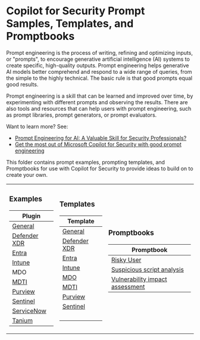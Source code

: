 # Copilot for Security Prompt Samples, Templates, and Promptbooks

Prompt engineering is the process of writing, refining and optimizing inputs, or "prompts", to encourage generative artificial intelligence (AI) systems to create specific, high-quality outputs. Prompt engineering helps generative AI models better comprehend and respond to a wide range of queries, from the simple to the highly technical. The basic rule is that good prompts equal good results.

Prompt engineering is a skill that can be learned and improved over time, by experimenting with different prompts and observing the results. There are also tools and resources that can help users with prompt engineering, such as prompt libraries, prompt generators, or prompt evaluators.

Want to learn more? See:
* <a href="https://rodtrent.substack.com/p/prompt-engineering-for-ai-a-valuable">Prompt Engineering for AI: A Valuable Skill for Security Professionals?</a>
* <a href="https://www.microsoft.com/en-us/security/blog/2024/02/21/get-the-most-out-of-microsoft-copilot-for-security-with-good-prompt-engineering/">Get the most out of Microsoft Copilot for Security with good prompt engineering</a>

This folder contains prompt examples, prompting templates, and Promptbooks for use with Copilot for Security to provide ideas to build on to create your own.

<table>
<tr>
<td>

### Examples

| Plugin |
| ------ |
| [General](https://github.com/rod-trent/Security-Copilot/blob/main/Prompts/Plugins/General.md) |
| [Defender XDR](https://github.com/rod-trent/Security-Copilot/blob/main/Prompts/Plugins/DefenderXDR.md) |
| [Entra](https://github.com/rod-trent/Security-Copilot/blob/main/Prompts/Plugins/Entra.md) |
| [Intune](https://github.com/rod-trent/Security-Copilot/blob/main/Prompts/Plugins/Intune.md) |
| MDO |
| [MDTI](https://github.com/rod-trent/Security-Copilot/blob/main/Prompts/Plugins/MDTI.md) |
| [Purview](https://github.com/rod-trent/Security-Copilot/blob/main/Prompts/Plugins/Purview.md) |
| [Sentinel](https://github.com/rod-trent/Security-Copilot/blob/main/Prompts/Plugins/Sentinel.md) |
| [ServiceNow](https://github.com/rod-trent/Security-Copilot/blob/main/Prompts/Plugins/ServiceNow.md) |
| [Tanium](https://github.com/rod-trent/Security-Copilot/blob/main/Prompts/Plugins/Tanium.md) |

</td>
<td>

### Templates

| Template |
| -------- |
| [General](https://github.com/rod-trent/Security-Copilot/blob/main/Prompts/Templates/Prompt_Template_General_1.md) |
| [Defender XDR](https://github.com/rod-trent/Security-Copilot/blob/main/Prompts/Templates/Prompt_Template_Defender_XDR_1.md) |
| [Entra](https://github.com/rod-trent/Security-Copilot/blob/main/Prompts/Templates/Prompt_Template_Entra_1.md) |
| [Intune](https://github.com/rod-trent/Security-Copilot/blob/main/Prompts/Templates/Prompt_Template_Intune_1.md) |
| [MDO](https://github.com/rod-trent/Security-Copilot/blob/main/Prompts/Templates/Prompt_Template_MDO_1.md) |
| [MDTI](https://github.com/rod-trent/Security-Copilot/blob/main/Prompts/Templates/Prompt_Template_MDTI_1.md) |
| [Purview](https://github.com/rod-trent/Security-Copilot/blob/main/Prompts/Templates/Prompt_Template_Purview_1.md) |
| [Sentinel](https://github.com/rod-trent/Security-Copilot/blob/main/Prompts/Templates/Prompt_Template_Sentinel_1.md) |
| |
| |
| |
| |
</td>
<td>

### Promptbooks

| Promptbook |
| -------- |
| [Risky User](https://github.com/rod-trent/Security-Copilot/blob/main/Prompts/Promptbooks/Risky_User.md) |
| [Suspicious script analysis](https://github.com/rod-trent/Security-Copilot/blob/main/Prompts/Promptbooks/Suspicious_Script.md) |
| [Vulnerability impact assessment](https://github.com/rod-trent/Security-Copilot/blob/main/Prompts/Promptbooks/Vulnerability_Assessment.md) |

</td>
</tr>
</table>

